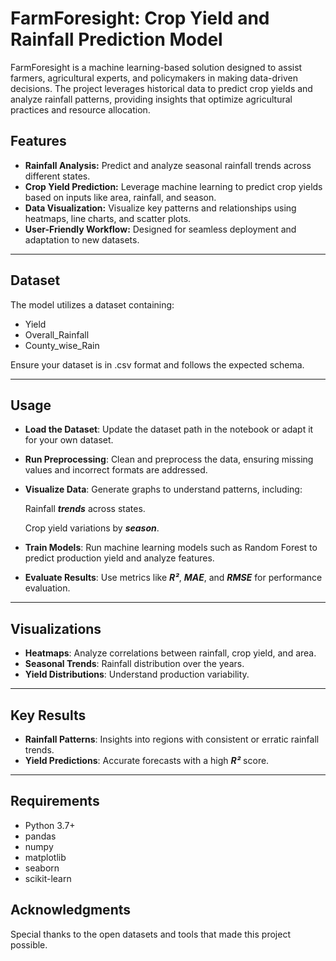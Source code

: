 # FarmForesight: Crop Yield and Rainfall Prediction Model

FarmForesight is a machine learning-based solution designed to assist farmers, agricultural experts, and policymakers in making data-driven decisions. The project leverages historical data to predict crop yields and analyze rainfall patterns, providing insights that optimize agricultural practices and resource allocation.

## Features
- **Rainfall Analysis:** Predict and analyze seasonal rainfall trends across different states.
- **Crop Yield Prediction:** Leverage machine learning to predict crop yields based on inputs like area, rainfall, and season.
- **Data Visualization:** Visualize key patterns and relationships using heatmaps, line charts, and scatter plots.
- **User-Friendly Workflow:** Designed for seamless deployment and adaptation to new datasets.

---

## Dataset
The model utilizes a dataset containing:
- Yield
- Overall_Rainfall
- County_wise_Rain

Ensure your dataset is in .csv format and follows the expected schema.

---

## Usage
- **Load the Dataset**: Update the dataset path in the notebook or adapt it for your own dataset.
- **Run Preprocessing**: Clean and preprocess the data, ensuring missing values and incorrect formats are addressed.
- **Visualize Data**: Generate graphs to understand patterns, including:

  Rainfall ***trends*** across states.

  Crop yield variations by ***season***.

- **Train Models**: Run machine learning models such as Random Forest to predict production yield and analyze features.
- **Evaluate Results**: Use metrics like ***R²***, ***MAE***, and ***RMSE*** for performance evaluation.

---

## Visualizations
- **Heatmaps**: Analyze correlations between rainfall, crop yield, and area.
- **Seasonal Trends**: Rainfall distribution over the years.
- **Yield Distributions**: Understand production variability.

---

## Key Results
- **Rainfall Patterns**: Insights into regions with consistent or erratic rainfall trends.
- **Yield Predictions**: Accurate forecasts with a high ***R²*** score.

---

## Requirements
- Python 3.7+
- pandas
- numpy
- matplotlib
- seaborn
- scikit-learn

## Acknowledgments
Special thanks to the open datasets and tools that made this project possible.

